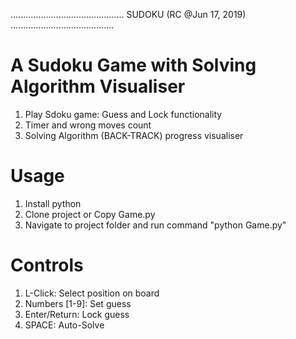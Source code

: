.............................................   SUDOKU  (RC @Jun 17, 2019) .........................................

# A Sudoku Game with Solving Algorithm Visualiser

1. Play Sdoku game: Guess and Lock functionality
2. Timer and wrong moves count
3. Solving Algorithm (BACK-TRACK) progress visualiser

# Usage

1. Install python
2. Clone project or Copy Game.py
2. Navigate to project folder and run command "python Game.py"

#  Controls

1. L-Click: Select position on board
2. Numbers [1-9]: Set guess
3. Enter/Return: Lock guess
4. SPACE: Auto-Solve
